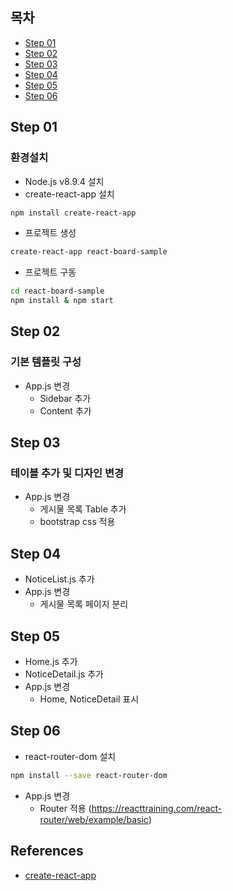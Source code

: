 ## 목차
- [Step 01](#step-01)
- [Step 02](#step-02)
- [Step 03](#step-03)
- [Step 04](#step-04)
- [Step 05](#step-05)
- [Step 06](#step-06)

## Step 01
### 환경설치
- Node.js v8.9.4 설치
- create-react-app 설치
```sh
npm install create-react-app
```
- 프로젝트 생성
```sh
create-react-app react-board-sample
```
- 프로젝트 구동
```sh
cd react-board-sample
npm install & npm start
```

## Step 02
### 기본 템플릿 구성
- App.js 변경
  - Sidebar 추가
  - Content 추가

## Step 03
### 테이블 추가 및 디자인 변경
- App.js 변경
  - 게시물 목록 Table 추가
  - bootstrap css 적용

## Step 04
- NoticeList.js 추가
- App.js 변경
  - 게시물 목록 페이지 분리

## Step 05

- Home.js 추가
- NoticeDetail.js 추가
- App.js 변경
  - Home, NoticeDetail 표시

## Step 06

- react-router-dom 설치 
```sh
npm install --save react-router-dom
```
- App.js 변경
  - Router 적용 (https://reacttraining.com/react-router/web/example/basic)

## References
- [create-react-app](https://github.com/facebook/create-react-app/blob/master/packages/react-scripts/template/README.md)
